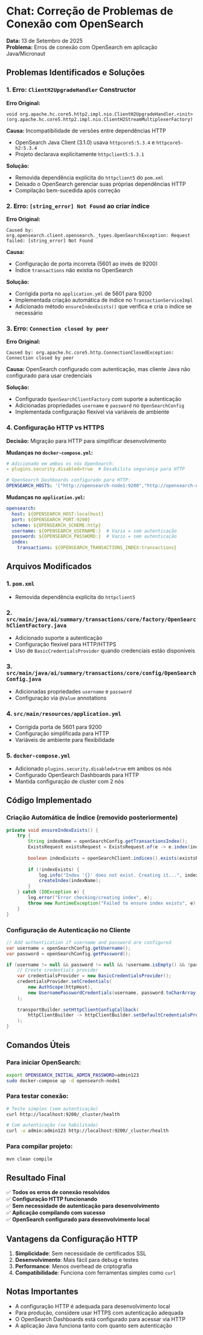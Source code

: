 # Chat: Correção de Problemas de Conexão com OpenSearch

**Data:** 13 de Setembro de 2025  
**Problema:** Erros de conexão com OpenSearch em aplicação Java/Micronaut

## Problemas Identificados e Soluções

### 1. Erro: `ClientH2UpgradeHandler` Constructor

**Erro Original:**
```
void org.apache.hc.core5.http2.impl.nio.ClientH2UpgradeHandler.<init>(org.apache.hc.core5.http2.impl.nio.ClientH2StreamMultiplexerFactory)
```

**Causa:** Incompatibilidade de versões entre dependências HTTP
- OpenSearch Java Client (3.1.0) usava `httpcore5:5.3.4` e `httpcore5-h2:5.3.4`
- Projeto declarava explicitamente `httpclient5:5.3.1`

**Solução:**
- Removida dependência explícita do `httpclient5` do `pom.xml`
- Deixado o OpenSearch gerenciar suas próprias dependências HTTP
- Compilação bem-sucedida após correção

### 2. Erro: `[string_error] Not Found` ao criar índice

**Erro Original:**
```
Caused by: org.opensearch.client.opensearch._types.OpenSearchException: Request failed: [string_error] Not Found
```

**Causa:** 
- Configuração de porta incorreta (5601 ao invés de 9200)
- Índice `transactions` não existia no OpenSearch

**Solução:**
- Corrigida porta no `application.yml` de 5601 para 9200
- Implementada criação automática de índice no `TransactionServiceImpl`
- Adicionado método `ensureIndexExists()` que verifica e cria o índice se necessário

### 3. Erro: `Connection closed by peer`

**Erro Original:**
```
Caused by: org.apache.hc.core5.http.ConnectionClosedException: Connection closed by peer
```

**Causa:** OpenSearch configurado com autenticação, mas cliente Java não configurado para usar credenciais

**Solução:**
- Configurado `OpenSearchClientFactory` com suporte a autenticação
- Adicionadas propriedades `username` e `password` no `OpenSearchConfig`
- Implementada configuração flexível via variáveis de ambiente

### 4. Configuração HTTP vs HTTPS

**Decisão:** Migração para HTTP para simplificar desenvolvimento

**Mudanças no `docker-compose.yml`:**
```yaml
# Adicionado em ambos os nós OpenSearch:
- plugins.security.disabled=true  # Desabilita segurança para HTTP

# OpenSearch Dashboards configurado para HTTP:
OPENSEARCH_HOSTS: '["http://opensearch-node1:9200","http://opensearch-node2:9200"]'
```

**Mudanças no `application.yml`:**
```yaml
opensearch:
  host: ${OPENSEARCH_HOST:localhost}
  port: ${OPENSEARCH_PORT:9200}
  scheme: ${OPENSEARCH_SCHEME:http}
  username: ${OPENSEARCH_USERNAME:}  # Vazio = sem autenticação
  password: ${OPENSEARCH_PASSWORD:}  # Vazio = sem autenticação
  index:
    transactions: ${OPENSEARCH_TRANSACTIONS_INDEX:transactions}
```

## Arquivos Modificados

### 1. `pom.xml`
- Removida dependência explícita do `httpclient5`

### 2. `src/main/java/ai/summary/transactions/core/factory/OpenSearchClientFactory.java`
- Adicionado suporte a autenticação
- Configuração flexível para HTTP/HTTPS
- Uso de `BasicCredentialsProvider` quando credenciais estão disponíveis

### 3. `src/main/java/ai/summary/transactions/core/config/OpenSearchConfig.java`
- Adicionadas propriedades `username` e `password`
- Configuração via `@Value` annotations

### 4. `src/main/resources/application.yml`
- Corrigida porta de 5601 para 9200
- Configuração simplificada para HTTP
- Variáveis de ambiente para flexibilidade

### 5. `docker-compose.yml`
- Adicionado `plugins.security.disabled=true` em ambos os nós
- Configurado OpenSearch Dashboards para HTTP
- Mantida configuração de cluster com 2 nós

## Código Implementado

### Criação Automática de Índice (removido posteriormente)
```java
private void ensureIndexExists() {
    try {
        String indexName = openSearchConfig.getTransactionsIndex();
        ExistsRequest existsRequest = ExistsRequest.of(e -> e.index(indexName));
        
        boolean indexExists = openSearchClient.indices().exists(existsRequest).value();
        
        if (!indexExists) {
            log.info("Index '{}' does not exist. Creating it...", indexName);
            createIndex(indexName);
        }
    } catch (IOException e) {
        log.error("Error checking/creating index", e);
        throw new RuntimeException("Failed to ensure index exists", e);
    }
}
```

### Configuração de Autenticação no Cliente
```java
// Add authentication if username and password are configured
var username = openSearchConfig.getUsername();
var password = openSearchConfig.getPassword();

if (username != null && password != null && !username.isEmpty() && !password.isEmpty()) {
    // Create credentials provider
    var credentialsProvider = new BasicCredentialsProvider();
    credentialsProvider.setCredentials(
        new AuthScope(httpHost),
        new UsernamePasswordCredentials(username, password.toCharArray())
    );
    
    transportBuilder.setHttpClientConfigCallback(
        httpClientBuilder -> httpClientBuilder.setDefaultCredentialsProvider(credentialsProvider)
    );
}
```

## Comandos Úteis

### Para iniciar OpenSearch:
```bash
export OPENSEARCH_INITIAL_ADMIN_PASSWORD=admin123
sudo docker-compose up -d opensearch-node1
```

### Para testar conexão:
```bash
# Teste simples (sem autenticação)
curl http://localhost:9200/_cluster/health

# Com autenticação (se habilitada)
curl -u admin:admin123 http://localhost:9200/_cluster/health
```

### Para compilar projeto:
```bash
mvn clean compile
```

## Resultado Final

✅ **Todos os erros de conexão resolvidos**  
✅ **Configuração HTTP funcionando**  
✅ **Sem necessidade de autenticação para desenvolvimento**  
✅ **Aplicação compilando com sucesso**  
✅ **OpenSearch configurado para desenvolvimento local**

## Vantagens da Configuração HTTP

1. **Simplicidade**: Sem necessidade de certificados SSL
2. **Desenvolvimento**: Mais fácil para debug e testes
3. **Performance**: Menos overhead de criptografia
4. **Compatibilidade**: Funciona com ferramentas simples como `curl`

## Notas Importantes

- A configuração HTTP é adequada para desenvolvimento local
- Para produção, considere usar HTTPS com autenticação adequada
- O OpenSearch Dashboards está configurado para acessar via HTTP
- A aplicação Java funciona tanto com quanto sem autenticação
